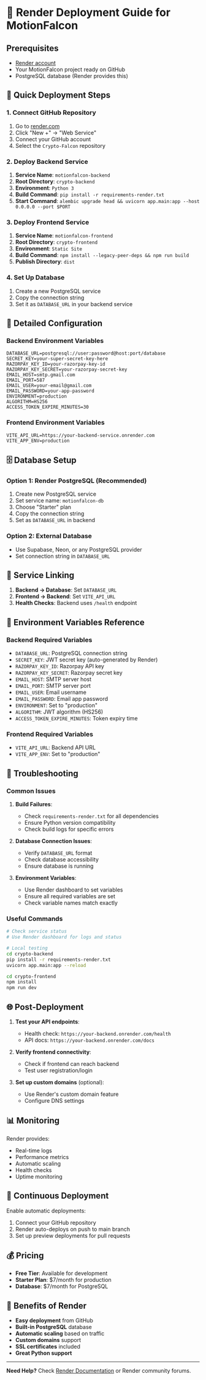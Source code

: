 # 🚀 Render Deployment Guide for MotionFalcon

## Prerequisites
- [Render account](https://render.com/)
- Your MotionFalcon project ready on GitHub
- PostgreSQL database (Render provides this)

## 🚀 Quick Deployment Steps

### 1. Connect GitHub Repository
1. Go to [render.com](https://render.com/)
2. Click "New +" → "Web Service"
3. Connect your GitHub account
4. Select the `Crypto-Falcon` repository

### 2. Deploy Backend Service
1. **Service Name**: `motionfalcon-backend`
2. **Root Directory**: `crypto-backend`
3. **Environment**: `Python 3`
4. **Build Command**: `pip install -r requirements-render.txt`
5. **Start Command**: `alembic upgrade head && uvicorn app.main:app --host 0.0.0.0 --port $PORT`

### 3. Deploy Frontend Service
1. **Service Name**: `motionfalcon-frontend`
2. **Root Directory**: `crypto-frontend`
3. **Environment**: `Static Site`
4. **Build Command**: `npm install --legacy-peer-deps && npm run build`
5. **Publish Directory**: `dist`

### 4. Set Up Database
1. Create a new PostgreSQL service
2. Copy the connection string
3. Set it as `DATABASE_URL` in your backend service

## 🔧 Detailed Configuration

### Backend Environment Variables
```
DATABASE_URL=postgresql://user:password@host:port/database
SECRET_KEY=your-super-secret-key-here
RAZORPAY_KEY_ID=your-razorpay-key-id
RAZORPAY_KEY_SECRET=your-razorpay-secret-key
EMAIL_HOST=smtp.gmail.com
EMAIL_PORT=587
EMAIL_USER=your-email@gmail.com
EMAIL_PASSWORD=your-app-password
ENVIRONMENT=production
ALGORITHM=HS256
ACCESS_TOKEN_EXPIRE_MINUTES=30
```

### Frontend Environment Variables
```
VITE_API_URL=https://your-backend-service.onrender.com
VITE_APP_ENV=production
```

## 🗄️ Database Setup

### Option 1: Render PostgreSQL (Recommended)
1. Create new PostgreSQL service
2. Set service name: `motionfalcon-db`
3. Choose "Starter" plan
4. Copy the connection string
5. Set as `DATABASE_URL` in backend

### Option 2: External Database
- Use Supabase, Neon, or any PostgreSQL provider
- Set connection string in `DATABASE_URL`

## 🔗 Service Linking

1. **Backend → Database**: Set `DATABASE_URL`
2. **Frontend → Backend**: Set `VITE_API_URL`
3. **Health Checks**: Backend uses `/health` endpoint

## 📱 Environment Variables Reference

### Backend Required Variables
- `DATABASE_URL`: PostgreSQL connection string
- `SECRET_KEY`: JWT secret key (auto-generated by Render)
- `RAZORPAY_KEY_ID`: Razorpay API key
- `RAZORPAY_KEY_SECRET`: Razorpay secret key
- `EMAIL_HOST`: SMTP server host
- `EMAIL_PORT`: SMTP server port
- `EMAIL_USER`: Email username
- `EMAIL_PASSWORD`: Email app password
- `ENVIRONMENT`: Set to "production"
- `ALGORITHM`: JWT algorithm (HS256)
- `ACCESS_TOKEN_EXPIRE_MINUTES`: Token expiry time

### Frontend Required Variables
- `VITE_API_URL`: Backend API URL
- `VITE_APP_ENV`: Set to "production"

## 🚨 Troubleshooting

### Common Issues

1. **Build Failures**:
   - Check `requirements-render.txt` for all dependencies
   - Ensure Python version compatibility
   - Check build logs for specific errors

2. **Database Connection Issues**:
   - Verify `DATABASE_URL` format
   - Check database accessibility
   - Ensure database is running

3. **Environment Variables**:
   - Use Render dashboard to set variables
   - Ensure all required variables are set
   - Check variable names match exactly

### Useful Commands

```bash
# Check service status
# Use Render dashboard for logs and status

# Local testing
cd crypto-backend
pip install -r requirements-render.txt
uvicorn app.main:app --reload

cd crypto-frontend
npm install
npm run dev
```

## 🌐 Post-Deployment

1. **Test your API endpoints**:
   - Health check: `https://your-backend.onrender.com/health`
   - API docs: `https://your-backend.onrender.com/docs`

2. **Verify frontend connectivity**:
   - Check if frontend can reach backend
   - Test user registration/login

3. **Set up custom domains** (optional):
   - Use Render's custom domain feature
   - Configure DNS settings

## 📊 Monitoring

Render provides:
- Real-time logs
- Performance metrics
- Automatic scaling
- Health checks
- Uptime monitoring

## 🔄 Continuous Deployment

Enable automatic deployments:
1. Connect your GitHub repository
2. Render auto-deploys on push to main branch
3. Set up preview deployments for pull requests

## 💰 Pricing

- **Free Tier**: Available for development
- **Starter Plan**: $7/month for production
- **Database**: $7/month for PostgreSQL

## 🎯 Benefits of Render

- **Easy deployment** from GitHub
- **Built-in PostgreSQL** database
- **Automatic scaling** based on traffic
- **Custom domains** support
- **SSL certificates** included
- **Great Python support**

---

**Need Help?** Check [Render Documentation](https://render.com/docs) or Render community forums.

